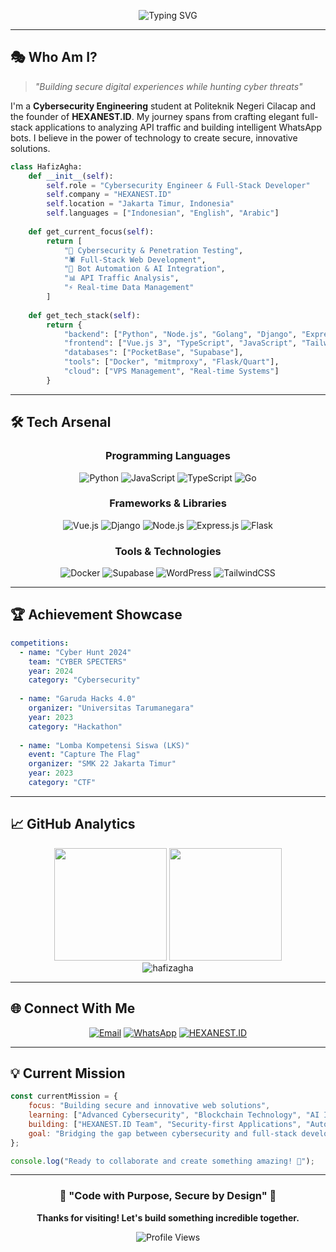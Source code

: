 <div align="center">

![Typing SVG](https://readme-typing-svg.herokuapp.com?font=Fira+Code&size=18&duration=2000&pause=1000&color=00F7FF&background=0D1117&center=true&vCenter=true&width=600&lines=Cybersecurity+Engineering+Student;Full-Stack+Web+Developer;Founder+%26+CEO+HEXANEST.ID;Bot+Automation+Enthusiast;API+Traffic+Analyzer)

</div>

---

## 🎭 Who Am I?

> *"Building secure digital experiences while hunting cyber threats"*

I'm a **Cybersecurity Engineering** student at Politeknik Negeri Cilacap and the founder of **HEXANEST.ID**. My journey spans from crafting elegant full-stack applications to analyzing API traffic and building intelligent WhatsApp bots. I believe in the power of technology to create secure, innovative solutions.

```python
class HafizAgha:
    def __init__(self):
        self.role = "Cybersecurity Engineer & Full-Stack Developer"
        self.company = "HEXANEST.ID"
        self.location = "Jakarta Timur, Indonesia"
        self.languages = ["Indonesian", "English", "Arabic"]
        
    def get_current_focus(self):
        return [
            "🔐 Cybersecurity & Penetration Testing",
            "🕷️ Full-Stack Web Development", 
            "🤖 Bot Automation & AI Integration",
            "📊 API Traffic Analysis",
            "⚡ Real-time Data Management"
        ]
        
    def get_tech_stack(self):
        return {
            "backend": ["Python", "Node.js", "Golang", "Django", "Express"],
            "frontend": ["Vue.js 3", "TypeScript", "JavaScript", "Tailwind CSS"],
            "databases": ["PocketBase", "Supabase"],
            "tools": ["Docker", "mitmproxy", "Flask/Quart"],
            "cloud": ["VPS Management", "Real-time Systems"]
        }
```

---


## 🛠️ Tech Arsenal

<div align="center">

### Programming Languages
![Python](https://img.shields.io/badge/Python-3776AB?style=for-the-badge&logo=python&logoColor=white)
![JavaScript](https://img.shields.io/badge/JavaScript-F7DF1E?style=for-the-badge&logo=javascript&logoColor=black)
![TypeScript](https://img.shields.io/badge/TypeScript-007ACC?style=for-the-badge&logo=typescript&logoColor=white)
![Go](https://img.shields.io/badge/Go-00ADD8?style=for-the-badge&logo=go&logoColor=white)

### Frameworks & Libraries
![Vue.js](https://img.shields.io/badge/Vue.js-35495E?style=for-the-badge&logo=vue.js&logoColor=4FC08D)
![Django](https://img.shields.io/badge/Django-092E20?style=for-the-badge&logo=django&logoColor=white)
![Node.js](https://img.shields.io/badge/Node.js-43853D?style=for-the-badge&logo=node.js&logoColor=white)
![Express.js](https://img.shields.io/badge/Express.js-404D59?style=for-the-badge)
![Flask](https://img.shields.io/badge/Flask-000000?style=for-the-badge&logo=flask&logoColor=white)

### Tools & Technologies
![Docker](https://img.shields.io/badge/Docker-2496ED?style=for-the-badge&logo=docker&logoColor=white)
![Supabase](https://img.shields.io/badge/Supabase-3ECF8E?style=for-the-badge&logo=supabase&logoColor=white)
![WordPress](https://img.shields.io/badge/WordPress-21759B?style=for-the-badge&logo=wordpress&logoColor=white)
![TailwindCSS](https://img.shields.io/badge/Tailwind_CSS-38B2AC?style=for-the-badge&logo=tailwind-css&logoColor=white)

</div>

---

## 🏆 Achievement Showcase

```yaml
competitions:
  - name: "Cyber Hunt 2024"
    team: "CYBER SPECTERS"
    year: 2024
    category: "Cybersecurity"
    
  - name: "Garuda Hacks 4.0"
    organizer: "Universitas Tarumanegara"
    year: 2023
    category: "Hackathon"
    
  - name: "Lomba Kompetensi Siswa (LKS)"
    event: "Capture The Flag"
    organizer: "SMK 22 Jakarta Timur"
    year: 2023
    category: "CTF"
```

---

## 📈 GitHub Analytics

<div align="center">
<img height="180em" src="https://github-readme-stats.vercel.app/api?username=lrndwy&show_icons=true&theme=tokyonight&include_all_commits=true&count_private=true"/>
<img height="180em" src="https://github-readme-stats.vercel.app/api/top-langs/?username=lrndwy&layout=compact&langs_count=7&theme=tokyonight"/>
</div>

<div align="center">
<img src="https://github-readme-streak-stats.herokuapp.com/?user=hafizagha&theme=tokyonight" alt="hafizagha" />
</div>

---

## 🌐 Connect With Me

<div align="center">

[![Email](https://img.shields.io/badge/Email-hafizagha.ab@gmail.com-D14836?style=for-the-badge&logo=gmail&logoColor=white)](mailto:hafizagha.ab@gmail.com)
[![WhatsApp](https://img.shields.io/badge/WhatsApp-+62_858_9039_2419-25D366?style=for-the-badge&logo=whatsapp&logoColor=white)](https://wa.me/6285890392419)
[![HEXANEST.ID](https://img.shields.io/badge/Company-HEXANEST.ID-FF6B6B?style=for-the-badge&logo=web&logoColor=white)](https://hexanest.id)

</div>

---

## 💡 Current Mission

```javascript
const currentMission = {
    focus: "Building secure and innovative web solutions",
    learning: ["Advanced Cybersecurity", "Blockchain Technology", "AI Integration"],
    building: ["HEXANEST.ID Team", "Security-first Applications", "Automated Solutions"],
    goal: "Bridging the gap between cybersecurity and full-stack development"
};

console.log("Ready to collaborate and create something amazing! 🚀");
```

---

<div align="center">

### 🌟 "Code with Purpose, Secure by Design" 🌟

**Thanks for visiting! Let's build something incredible together.** 

![Profile Views](https://komarev.com/ghpvc/?username=hafizagha&color=blueviolet&style=for-the-badge)

</div>
